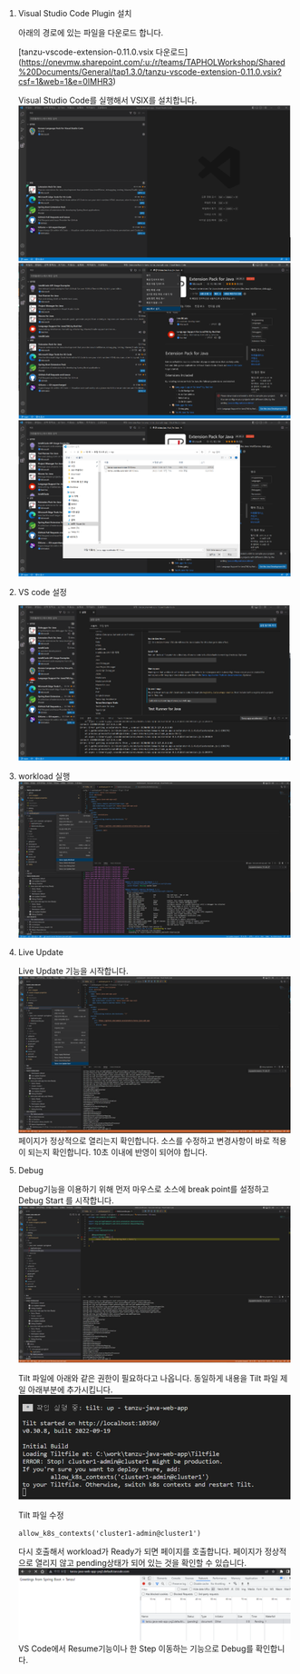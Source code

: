 1. Visual Studio Code Plugin 설치

    아래의 경로에 있는 파일을 다운로드 합니다.

    [tanzu-vscode-extension-0.11.0.vsix 다운로드]
(https://onevmw.sharepoint.com/:u:/r/teams/TAPHOLWorkshop/Shared%20Documents/General/tap1.3.0/tanzu-vscode-extension-0.11.0.vsix?csf=1&web=1&e=0IMHR3)

    Visual Studio Code를 실행해서 VSIX를 설치합니다.
    ![](./images/vs1.png)
    ![](./images/vs2.png)
    ![](./images/vs3.png)
2. VS code 설정

    ![](./images/vs4.png)

3. workload 실행
    ![](./images/workload1.png)

4. Live Update

    Live Update 기능을 시작합니다.
        ![](./images/liveupdate1.png)
    페이지가 정상적으로 열리는지 확인합니다.
    소스를 수정하고 변경사항이 바로 적용이 되는지 확인합니다. 10초 이내에 반영이 되어야 합니다.

5. Debug

    Debug기능을 이용하기 위해 먼저 마우스로 소스에 break point를 설정하고 Debug Start 를 시작합니다.
    ![](./images/debug.png)

    Tilt 파일에 아래와 같은 권한이 필요하다고 나옵니다. 동일하게 내용을 Tilt 파일 제일 아래부분에 추가시킵니다.
    ![](./images/debug_tilt.png)

    Tilt 파일 수정
    ```
    allow_k8s_contexts('cluster1-admin@cluster1')
    ```
    
    다시 호출해서 workload가 Ready가 되면 페이지를 호출합니다. 페이지가 정상적으로 열리지 않고 pending상태가 되어 있는 것을 확인할 수 있습니다.
    ![](./images/debug1.png)
    VS Code에서 Resume기능이나 한 Step 이동하는 기능으로 Debug를 확인합니다.
    
    

